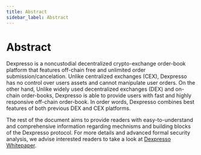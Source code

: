 ```yaml
---
title: Abstract
sidebar_label: Abstract
---
```


# Abstract
Dexpresso is a noncustodial decentralized crypto-exchange order-book platform that features off-chain free and unlimited order submission/cancelation. Unlike centralized exchanges (CEX), Dexpresso has no control over users assets and cannot manipulate user orders. On the other hand, Unlike widely used decentralized exchanges (DEX) and on-chain order-books, Dexpresso is able to provide users with fast and highly responsive off-chain order-book. In order words, Dexpresso combines best features of both previous DEX and CEX platforms.

The rest of the document aims to provide readers with easy-to-understand and comprehensive information regarding mechnisms and building blocks of the Dexpresso protocol. For more details and advanced formal security analysis, we advise interested readers to take a look at [Dexpresso Whitepaper](https://link-to-white-paper).